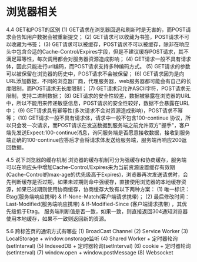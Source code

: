 # 浏览器相关

4.4 GET和POST的区别
(1) GET请求在浏览器回退和刷新时是无害的，而POST请求会告知用户数据会被重新提交；
(2) GET请求可以收藏为书签，POST请求不可以收藏为书签；
(3) GET请求可以被缓存，POST请求不可以被缓存，除非在响应头中包含合适的Cache-Control/Expires字段，但是不建议缓存POST请求，其不满足幂等性，每次调用都会对服务器资源造成影响；
(4) GET请求一般不具有请求体，因此只能进行url编码，而POST请求支持多种编码方式。
(5) GET请求的参数可以被保留在浏览器的历史中，POST请求不会被保留；
(6) GET请求因为是向URL添加数据，不同的浏览器厂商，代理服务器，web服务器都可能会有自己的长度限制，而POST请求无长度限制；
(7) GET请求只允许ASCII字符，POST请求无限制，支持二进制数据；
(8) GET请求的安全性较差，数据被暴露在浏览器的URL中，所以不能用来传递敏感信息，POST请求的安全性较好，数据不会暴露在URL中；
(9) GET请求具有幂等性(多次请求不会对资源造成影响)，POST请求不幂等；
(10) GET请求一般不具有请求体，请求中一般不包含100-continue 协议，所以只会发一次请求，而POST请求在发送数据到服务端之前允许双方"握手"，客户端先发送Expect:100-continue消息，询问服务端是否愿意接收数据，接收到服务端正确的100-continue应答后才会将请求体发送给服务端，服务端再响应200返回数据。


4.5 说下浏览器的缓存机制
浏览器的缓存机制可分为强缓存和协商缓存，服务端可以在响应头中增加Cache-Control/Expires来为当前资源设置缓存有效期(Cache-Control的max-age的优先级高于Expires)，浏览器再次发送请求时，会先判断缓存是否过期，如果未过期则命中强缓存，直接使用浏览器的本地缓存资源，如果已过期则使用协商缓存，协商缓存大致有以下两种方案：
(1) 唯一标识：Etag(服务端响应携带) & If-None-Match(客户端请求携带)；
(2) 最后修改时间： Last-Modified(服务端响应携带) & If-Modified-Since (客户端请求携带) ，其优先级低于Etag。
服务端判断值是否一致，如果一致，则直接返回304通知浏览器使用本地缓存，如果不一致则返回新的资源。


5.6 跨标签页的通讯方式有哪些
(1) BroadCast Channel
(2) Service Worker
(3) LocalStorage + window.onstorage监听
(4) Shared Worker + 定时器轮询(setInterval)
(5) IndexedDB + 定时器轮询(setInterval)
(6) cookie + 定时器轮询(setInterval)
(7) window.open + window.postMessage
(8) Websocket

<br/>
<Valine></Valine>